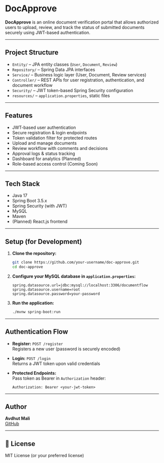 
# DocApprove 

**DocApprove** is an online document verification portal that allows authorized users to upload, review, and track the status of submitted documents securely using JWT-based authentication.


---

## Project Structure

- `Entity/` – JPA entity classes (`User`, `Document`, `Review`)
- `Repository/` – Spring Data JPA interfaces
- `Service/` – Business logic layer (User, Document, Review services)
- `Controller/` – REST APIs for user registration, authentication, and document workflow
- `Security/` – JWT token-based Spring Security configuration
- `resources/` – `application.properties`, static files

---

## Features

-  JWT-based user authentication
-  Secure registration & login endpoints
-  Token validation filter for protected routes
-  Upload and manage documents
-  Review workflow with comments and decisions
-  Approval logs & status tracking
-  Dashboard for analytics (Planned)
-  Role-based access control (Coming Soon)

---

##  Tech Stack

- Java 17  
- Spring Boot 3.5.x  
- Spring Security (with JWT)  
- MySQL  
- Maven  
- (Planned) React.js frontend

---

##  Setup (for Development)

1. **Clone the repository:**
   ```bash
   git clone https://github.com/your-username/doc-approve.git
   cd doc-approve
   ```

2. **Configure your MySQL database in `application.properties`:**
   ```properties
   spring.datasource.url=jdbc:mysql://localhost:3306/documentflow
   spring.datasource.username=root
   spring.datasource.password=your-password
   ```

3. **Run the application:**
   ```bash
   ./mvnw spring-boot:run
   ```

---

##  Authentication Flow

- **Register:** `POST /register`  
  Registers a new user (password is securely encoded)

- **Login:** `POST /login`  
  Returns a JWT token upon valid credentials

- **Protected Endpoints:**  
  Pass token as Bearer in `Authorization` header:
  ```
  Authorization: Bearer <your-jwt-token>
  ```

---

##  Author

**Avdhut Mali**  
[GitHub](https://github.com/avadhutmali)

---

## 📜 License

MIT License (or your preferred license)

